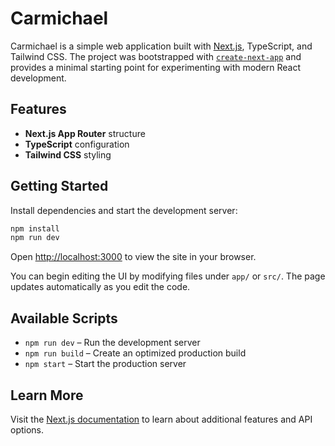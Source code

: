 # Carmichael

Carmichael is a simple web application built with [Next.js](https://nextjs.org), TypeScript, and Tailwind CSS. The project was bootstrapped with [`create-next-app`](https://nextjs.org/docs/app/api-reference/cli/create-next-app) and provides a minimal starting point for experimenting with modern React development.

## Features

* **Next.js App Router** structure
* **TypeScript** configuration
* **Tailwind CSS** styling

## Getting Started

Install dependencies and start the development server:

```bash
npm install
npm run dev
```

Open [http://localhost:3000](http://localhost:3000) to view the site in your browser.

You can begin editing the UI by modifying files under `app/` or `src/`. The page updates automatically as you edit the code.

## Available Scripts

* `npm run dev` – Run the development server
* `npm run build` – Create an optimized production build
* `npm start` – Start the production server

## Learn More

Visit the [Next.js documentation](https://nextjs.org/docs) to learn about additional features and API options.

